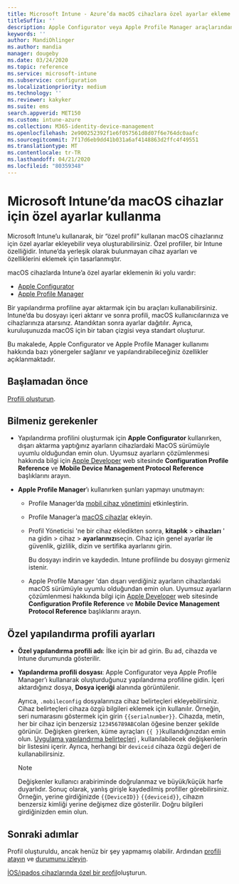 ```yaml
---
title: Microsoft Intune - Azure’da macOS cihazlara özel ayarlar ekleme | Microsoft Docs
titleSuffix: ''
description: Apple Configurator veya Apple Profile Manager araçlarından macOS ayarlarını dışarı aktarın ve daha sonra bu ayarları Microsoft Intune’a aktarın. Bu ayarlar, macOS cihazlarında özel ayarları ve özellikleri oluşturabilir, kullanabilir ve denetleyebilir. Daha sonra bu özel profil, bir ana hat veya standart oluşturmak için kuruluşunuzdaki macOS cihazlara atanabilir veya dağıtılabilir.
keywords: ''
author: MandiOhlinger
ms.author: mandia
manager: dougeby
ms.date: 03/24/2020
ms.topic: reference
ms.service: microsoft-intune
ms.subservice: configuration
ms.localizationpriority: medium
ms.technology: ''
ms.reviewer: kakyker
ms.suite: ems
search.appverid: MET150
ms.custom: intune-azure
ms.collection: M365-identity-device-management
ms.openlocfilehash: 2e900252392f1e6f057561d8d07f6e764dc0aafc
ms.sourcegitcommit: 7f17d6eb9dd41b031a6af4148863d2ffc4f49551
ms.translationtype: MT
ms.contentlocale: tr-TR
ms.lasthandoff: 04/21/2020
ms.locfileid: "80359348"
---
```

# <a name="use-custom-settings-for-macos-devices-in-microsoft-intune"></a>Microsoft Intune’da macOS cihazlar için özel ayarlar kullanma

Microsoft Intune’u kullanarak, bir “özel profil” kullanan macOS cihazlarınız için özel ayarlar ekleyebilir veya oluşturabilirsiniz. Özel profiller, bir Intune özelliğidir. Intune’da yerleşik olarak bulunmayan cihaz ayarları ve özelliklerini eklemek için tasarlanmıştır.

macOS cihazlarda Intune’a özel ayarlar eklemenin iki yolu vardır:

- [Apple Configurator](https://itunes.apple.com/app/apple-configurator-2/id1037126344?mt=12)
- [Apple Profile Manager](https://support.apple.com/profile-manager)

Bir yapılandırma profiline ayar aktarmak için bu araçları kullanabilirsiniz. Intune’da bu dosyayı içeri aktarır ve sonra profili, macOS kullanıcılarınıza ve cihazlarınıza atarsınız. Atandıktan sonra ayarlar dağıtılır. Ayrıca, kuruluşunuzda macOS için bir taban çizgisi veya standart oluşturur.

Bu makalede, Apple Configurator ve Apple Profile Manager kullanımı hakkında bazı yönergeler sağlanır ve yapılandırabileceğiniz özellikler açıklanmaktadır.

## <a name="before-you-begin"></a>Başlamadan önce

[Profili oluşturun](custom-settings-configure.md).

## <a name="what-you-need-to-know"></a>Bilmeniz gerekenler

- Yapılandırma profilini oluşturmak için **Apple Configurator** kullanırken, dışarı aktarma yaptığınız ayarların cihazlardaki MacOS sürümüyle uyumlu olduğundan emin olun. Uyumsuz ayarların çözümlenmesi hakkında bilgi için [Apple Developer](https://developer.apple.com/) web sitesinde **Configuration Profile Reference** ve **Mobile Device Management Protocol Reference** başlıklarını arayın.

- **Apple Profile Manager**’ı kullanırken şunları yapmayı unutmayın:

  - Profile Manager’da [mobil cihaz yönetimini](https://help.apple.com/serverapp/mac/5.7/#/apd05B9B761-D390-4A75-9251-E9AD29A61D0C) etkinleştirin.
  - Profile Manager’a [macOS cihazlar](https://help.apple.com/profilemanager/mac/5.7/#/pm9onzap1984) ekleyin.
  - Profil Yöneticisi 'ne bir cihaz ekledikten sonra, **kitaplık** > **cihazları** ' na gidin > cihaz > **ayarlarınızı**seçin. Cihaz için genel ayarlar ile güvenlik, gizlilik, dizin ve sertifika ayarlarını girin.

    Bu dosyayı indirin ve kaydedin. Intune profilinde bu dosyayı girmeniz istenir. 

  - Apple Profile Manager 'dan dışarı verdiğiniz ayarların cihazlardaki macOS sürümüyle uyumlu olduğundan emin olun. Uyumsuz ayarların çözümlenmesi hakkında bilgi için [Apple Developer](https://developer.apple.com/) web sitesinde **Configuration Profile Reference** ve **Mobile Device Management Protocol Reference** başlıklarını arayın.

## <a name="custom-configuration-profile-settings"></a>Özel yapılandırma profili ayarları

- **Özel yapılandırma profili adı**: İlke için bir ad girin. Bu ad, cihazda ve Intune durumunda gösterilir.
- **Yapılandırma profili dosyası**: Apple Configurator veya Apple Profile Manager’ı kullanarak oluşturduğunuz yapılandırma profiline gidin. İçeri aktardığınız dosya, **Dosya içeriği** alanında görüntülenir.

  Ayrıca, `.mobileconfig` dosyalarınıza cihaz belirteçleri ekleyebilirsiniz. Cihaz belirteçleri cihaza özgü bilgileri eklemek için kullanılır. Örneğin, seri numarasını göstermek için girin `{{serialnumber}}`. Cihazda, metin, her bir cihaz için benzersiz `123456789ABC`olan öğesine benzer şekilde görünür. Değişken girerken, küme ayraçları `{{ }}`kullandığınızdan emin olun. [Uygulama yapılandırma belirteçleri](../apps/app-configuration-policies-use-ios.md#tokens-used-in-the-property-list) , kullanılabilecek değişkenlerin bir listesini içerir. Ayrıca, herhangi bir `deviceid` cihaza özgü değeri de kullanabilirsiniz.

  > [!NOTE]
  > Değişkenler kullanıcı arabiriminde doğrulanmaz ve büyük/küçük harfe duyarlıdır. Sonuç olarak, yanlış girişle kaydedilmiş profiller görebilirsiniz. Örneğin, yerine girdiğinizde `{{DeviceID}}` `{{deviceid}}`, cihazın benzersiz kimliği yerine değişmez dize gösterilir. Doğru bilgileri girdiğinizden emin olun.

## <a name="next-steps"></a>Sonraki adımlar

Profil oluşturuldu, ancak henüz bir şey yapmamış olabilir. Ardından [profili atayın](device-profile-assign.md) ve [durumunu izleyin](device-profile-monitor.md).

[İOS/ıpados cihazlarında özel bir profil](custom-settings-ios.md)oluşturun.
